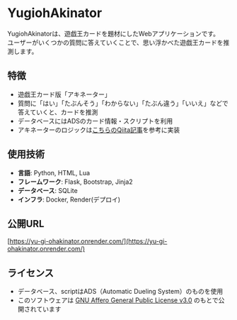 # YugiohAkinator

YugiohAkinatorは、遊戯王カードを題材にしたWebアプリケーションです。  
ユーザーがいくつかの質問に答えていくことで、思い浮かべた遊戯王カードを推測します。

## 特徴

- 遊戯王カード版「アキネーター」  
- 質問に「はい」「たぶんそう」「わからない」「たぶん違う」「いいえ」などで答えていくと、カードを推測  
- データベースにはADSのカード情報・スクリプトを利用  
- アキネーターのロジックは[こちらのQiita記事](https://qiita.com/tsukemono/items/2a18e5d307a978e8ab09)を参考に実装


## 使用技術

- **言語**: Python, HTML, Lua
- **フレームワーク**: Flask, Bootstrap, Jinja2
- **データベース**: SQLite
- **インフラ**: Docker, Render(デプロイ)

## 公開URL

[https://yu-gi-ohakinator.onrender.com/](https://yu-gi-ohakinator.onrender.com/)

## ライセンス

- データベース、scriptはADS（Automatic Dueling System）のものを使用
- このソフトウェアは [GNU Affero General Public License v3.0](./COPYING.txt) のもとで公開されています